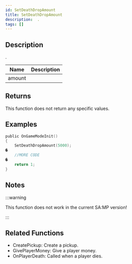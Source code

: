 ```yaml
---
id: SetDeathDropAmount
title: SetDeathDropAmount
description:  .
tags: []
---
```


<TagLinks />

## Description

 . 


| Name | Description |
|------|-------------|
|amount | |


## Returns

This function does not return any specific values.


## Examples


```c
public OnGameModeInit()
{
    SetDeathDropAmount(5000);
�
    //MORE CODE
�
    return 1;
}
```


## Notes

:::warning

This function does not work in the current SA:MP version!

:::


## Related Functions


-  CreatePickup: Create a pickup.
-  GivePlayerMoney: Give a player money.
-  OnPlayerDeath: Called when a player dies.